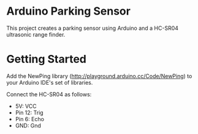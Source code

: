 # Arduino Parking Sensor
This project creates a parking sensor using Arduino and a HC-SR04 ultrasonic range finder.

# Getting Started
Add the NewPing library (http://playground.arduino.cc/Code/NewPing) to your Arduino IDE's set of libraries.

Connect the HC-SR04 as follows:

* 5V: VCC
* Pin 12: Trig
* Pin 6: Echo
* GND: Gnd